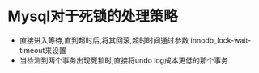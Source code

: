 # Mysql对于死锁的处理策略
  - 直接进入等待,直到超时后,将其回滚,超时时间通过参数 innodb_lock-wait-timeout来设置
  - 当检测到两个事务出现死锁时,直接将undo log成本更低的那个事务